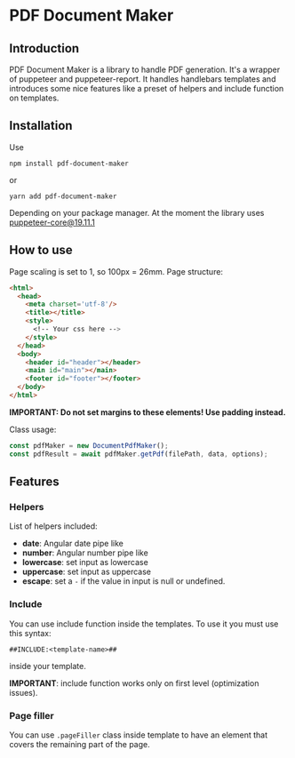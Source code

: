 # PDF Document Maker

## Introduction
PDF Document Maker is a library to handle PDF generation. It's a wrapper of puppeteer and puppeteer-report.
It handles handlebars templates and introduces some nice features like a preset of helpers and include function on templates.

## Installation
Use

`npm install pdf-document-maker`

or

`yarn add pdf-document-maker`

Depending on your package manager.
At the moment the library uses puppeteer-core@19.11.1

## How to use
Page scaling is set to 1, so 100px = 26mm. 
Page structure:

```html
<html>
  <head>
    <meta charset='utf-8'/>
    <title></title>
    <style>
      <!-- Your css here -->
    </style>
  </head>
  <body>
    <header id="header"></header>
    <main id="main"></main>
    <footer id="footer"></footer>
  </body>
</html>
```
**IMPORTANT: Do not set margins to these elements! Use padding instead.**

Class usage:
```typescript
const pdfMaker = new DocumentPdfMaker();
const pdfResult = await pdfMaker.getPdf(filePath, data, options);
```

## Features

### Helpers
List of helpers included:
- **date**: Angular date pipe like
- **number**: Angular number pipe like 
- **lowercase**: set input as lowercase
- **uppercase**: set input as uppercase
- **escape**: set a `-` if the value in input is null or undefined. 

### Include
You can use include function inside the templates. To use it you must use this syntax: 

`##INCLUDE:<template-name>##`

inside your template.

**IMPORTANT**: include function works only on first level (optimization issues).

### Page filler
You can use `.pageFiller` class inside template to have an element that covers the remaining part of the page.
